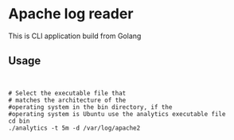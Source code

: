 # Apache log reader

This is CLI application build from Golang


## Usage

```linux


# Select the executable file that
# matches the architecture of the
#operating system in the bin directory, if the
#operating system is Ubuntu use the analytics executable file
cd bin
./analytics -t 5m -d /var/log/apache2